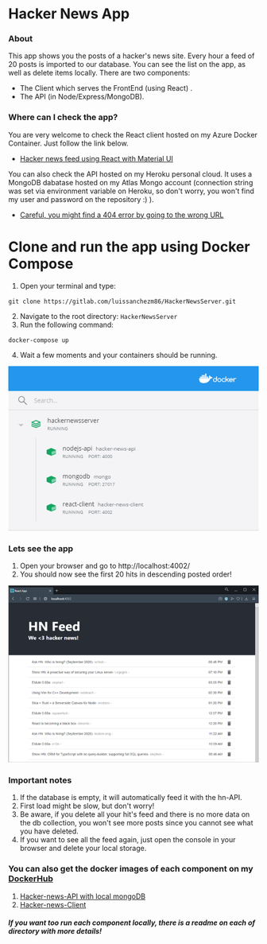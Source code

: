 # Hacker News App

### About

This app shows you the posts of a hacker's news site. Every hour a feed of 20 posts is imported to our database. You can see the list on the app, as well as delete items locally.
There are two components:

- The Client which serves the FrontEnd (using React) .
- The API (in Node/Express/MongoDB).

### Where can I check the app?

You are very welcome to check the React client hosted on my Azure Docker Container. Just follow the link below.

- [Hacker news feed using React with Material UI](http://luissanchez-hacker-news-client.eastus2.azurecontainer.io)

You can also check the API hosted on my Heroku personal cloud. It uses a MongoDB dabatase hosted on my Atlas Mongo account (connection string was set via environment variable on Heroku, so don't worry, you won't find my user and password on the repository :) ).

- [Careful, you might find a 404 error by going to the wrong URL](https://hacker-news-nodejs-api.herokuapp.com/)

# Clone and run the app using Docker Compose

1. Open your terminal and type:

```
git clone https://gitlab.com/luissanchezm86/HackerNewsServer.git
```

2. Navigate to the root directory: `HackerNewsServer`
3. Run the following command:

```
docker-compose up
```

4. Wait a few moments and your containers should be running.

![](readme-static/docker-compose-running.png)

### Lets see the app

1. Open your browser and go to http://localhost:4002/
2. You should now see the first 20 hits in descending posted order!

![](readme-static/client.png)

### Important notes

1. If the database is empty, it will automatically feed it with the hn-API.
2. First load might be slow, but don't worry!
3. Be aware, if you delete all your hit's feed and there is no more data on the db collection, you won't see more posts since you cannot see what you have deleted.
4. If you want to see all the feed again, just open the console in your browser and delete your local storage.

### You can also get the docker images of each component on my [DockerHub](https://hub.docker.com/u/luissanchezm86)

1. [Hacker-news-API with local mongoDB](https://hub.docker.com/r/luissanchezm86/hacker-news-api)
2. [Hacker-news-Client](https://hub.docker.com/r/luissanchezm86/hacker-news-client)

##### If you want too run each component locally, there is a readme on each of directory with more details!
